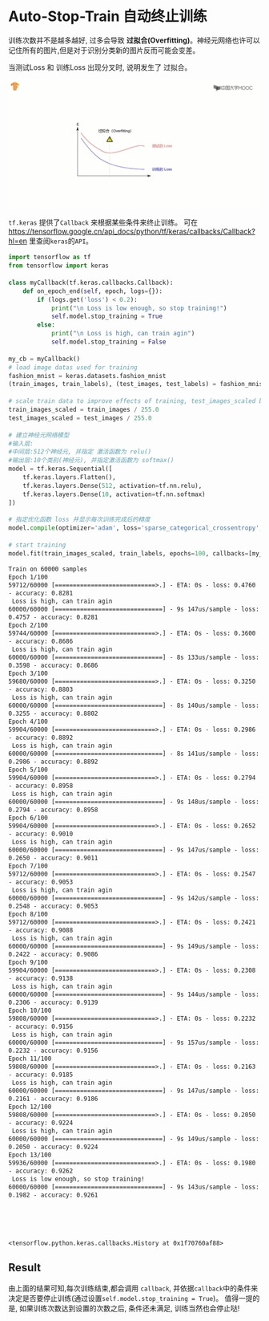 # Auto-Stop-Train 自动终止训练
训练次数并不是越多越好, 过多会导致 **过拟合(Overfitting)**。神经元网络也许可以记住所有的图片,但是对于识别分类新的图片反而可能会变差。

当测试Loss 和 训练Loss 出现分叉时, 说明发生了 过拟合。


![overfitting](overfitting.png)

`tf.keras` 提供了`Callback`  来根据某些条件来终止训练。
可在 https://tensorflow.google.cn/api_docs/python/tf/keras/callbacks/Callback?hl=en 里查阅`keras`的`API`。


```python
import tensorflow as tf
from tensorflow import keras

class myCallback(tf.keras.callbacks.Callback):
    def on_epoch_end(self, epoch, logs={}):
        if (logs.get('loss') < 0.2):
            print("\n Loss is low enough, so stop training!")
            self.model.stop_training = True
        else:
            print("\n Loss is high, can train agin")
            self.model.stop_training = False

my_cb = myCallback()
# load image datas used for training
fashion_mnist = keras.datasets.fashion_mnist
(train_images, train_labels), (test_images, test_labels) = fashion_mnist.load_data()

# scale train data to improve effects of training, test_images_scaled because of train_images scaled
train_images_scaled = train_images / 255.0
test_images_scaled = test_images / 255.0

# 建立神经元网络模型
#输入层:
#中间层:512个神经元, 并指定 激活函数为 relu()
#输出层:10个类别(神经元), 并指定激活函数为 softmax()
model = tf.keras.Sequential([
    tf.keras.layers.Flatten(),
    tf.keras.layers.Dense(512, activation=tf.nn.relu),
    tf.keras.layers.Dense(10, activation=tf.nn.softmax)
])

# 指定优化函数 loss 并显示每次训练完成后的精度
model.compile(optimizer='adam', loss='sparse_categorical_crossentropy', metrics=['accuracy'])

# start training
model.fit(train_images_scaled, train_labels, epochs=100, callbacks=[my_cb])

```

    Train on 60000 samples
    Epoch 1/100
    59712/60000 [============================>.] - ETA: 0s - loss: 0.4760 - accuracy: 0.8281
     Loss is high, can train agin
    60000/60000 [==============================] - 9s 147us/sample - loss: 0.4757 - accuracy: 0.8281
    Epoch 2/100
    59744/60000 [============================>.] - ETA: 0s - loss: 0.3600 - accuracy: 0.8686
     Loss is high, can train agin
    60000/60000 [==============================] - 8s 133us/sample - loss: 0.3598 - accuracy: 0.8686
    Epoch 3/100
    59680/60000 [============================>.] - ETA: 0s - loss: 0.3250 - accuracy: 0.8803
     Loss is high, can train agin
    60000/60000 [==============================] - 8s 140us/sample - loss: 0.3255 - accuracy: 0.8802
    Epoch 4/100
    59904/60000 [============================>.] - ETA: 0s - loss: 0.2986 - accuracy: 0.8892
     Loss is high, can train agin
    60000/60000 [==============================] - 8s 141us/sample - loss: 0.2986 - accuracy: 0.8892
    Epoch 5/100
    59904/60000 [============================>.] - ETA: 0s - loss: 0.2794 - accuracy: 0.8958
     Loss is high, can train agin
    60000/60000 [==============================] - 9s 148us/sample - loss: 0.2794 - accuracy: 0.8958
    Epoch 6/100
    59904/60000 [============================>.] - ETA: 0s - loss: 0.2652 - accuracy: 0.9010
     Loss is high, can train agin
    60000/60000 [==============================] - 9s 147us/sample - loss: 0.2650 - accuracy: 0.9011
    Epoch 7/100
    59712/60000 [============================>.] - ETA: 0s - loss: 0.2547 - accuracy: 0.9053
     Loss is high, can train agin
    60000/60000 [==============================] - 9s 142us/sample - loss: 0.2548 - accuracy: 0.9053
    Epoch 8/100
    59712/60000 [============================>.] - ETA: 0s - loss: 0.2421 - accuracy: 0.9088
     Loss is high, can train agin
    60000/60000 [==============================] - 9s 149us/sample - loss: 0.2422 - accuracy: 0.9086
    Epoch 9/100
    59904/60000 [============================>.] - ETA: 0s - loss: 0.2308 - accuracy: 0.9138
     Loss is high, can train agin
    60000/60000 [==============================] - 9s 144us/sample - loss: 0.2306 - accuracy: 0.9139
    Epoch 10/100
    59808/60000 [============================>.] - ETA: 0s - loss: 0.2232 - accuracy: 0.9156
     Loss is high, can train agin
    60000/60000 [==============================] - 9s 157us/sample - loss: 0.2232 - accuracy: 0.9156
    Epoch 11/100
    59808/60000 [============================>.] - ETA: 0s - loss: 0.2163 - accuracy: 0.9185
     Loss is high, can train agin
    60000/60000 [==============================] - 9s 147us/sample - loss: 0.2161 - accuracy: 0.9186
    Epoch 12/100
    59808/60000 [============================>.] - ETA: 0s - loss: 0.2050 - accuracy: 0.9224
     Loss is high, can train agin
    60000/60000 [==============================] - 9s 149us/sample - loss: 0.2050 - accuracy: 0.9224
    Epoch 13/100
    59936/60000 [============================>.] - ETA: 0s - loss: 0.1980 - accuracy: 0.9262
     Loss is low enough, so stop training!
    60000/60000 [==============================] - 9s 143us/sample - loss: 0.1982 - accuracy: 0.9261





    <tensorflow.python.keras.callbacks.History at 0x1f70760af88>



## Result
由上面的结果可知,每次训练结束,都会调用 `callback`, 并依据`callback`中的条件来决定是否要停止训练(通过设置`self.model.stop_training = True`)。
值得一提的是, 如果训练次数达到设置的次数之后, 条件还未满足, 训练当然也会停止哒!
